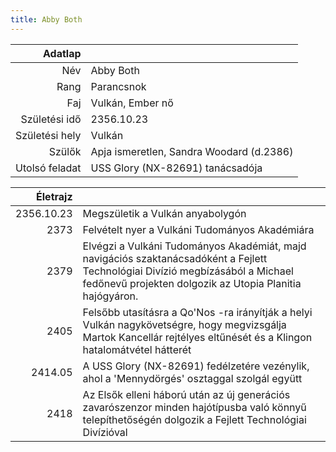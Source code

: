 ```yaml
---
title: Abby Both
---
```


| Adatlap | |
| ---: | :--- |
| Név | Abby Both |
| Rang | Parancsnok |
| Faj | Vulkán, Ember nő |
| Születési idő | 2356.10.23 |
| Születési hely | Vulkán |
| Szülők | Apja ismeretlen, Sandra Woodard (d.2386) |
| Utolsó feladat | USS Glory (NX-82691) tanácsadója |

| Életrajz | |
| ---: | :--- |
| 2356.10.23 | Megszületik a Vulkán anyabolygón |
| 2373 | Felvételt nyer a Vulkáni Tudományos Akadémiára |
| 2379 | Elvégzi a Vulkáni Tudományos Akadémiát, majd navigációs szaktanácsadóként a Fejlett Technológiai Divízió megbízásából a Michael fedőnevű projekten dolgozik az Utopia Planitia hajógyáron. |
| 2405 | Felsőbb utasításra a Qo'Nos -ra irányítják a helyi Vulkán nagykövetségre, hogy megvizsgálja Martok Kancellár rejtélyes eltűnését és a Klingon hatalomátvétel hátterét |
| 2414.05 | A USS Glory (NX-82691) fedélzetére vezénylik, ahol a 'Mennydörgés' osztaggal szolgál együtt |
| 2418 | Az Elsők elleni háború után az új generációs zavarószenzor minden hajótípusba való könnyű telepíthetőségén dolgozik a Fejlett Technológiai Divízióval |
